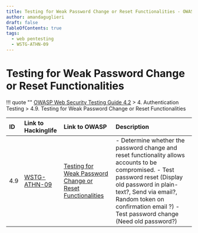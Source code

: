 ```yaml
---
title: Testing for Weak Password Change or Reset Functionalities - OWASP Web Security Testing Guide 
author: amandaguglieri
draft: false
TableOfContents: true
tags:
  - web pentesting
  - WSTG-ATHN-09
---
```




# Testing for Weak Password Change or Reset Functionalities

!!! quote ""
	[OWASP Web Security Testing Guide 4.2](index.md) > 4. Authentication Testing > 4.9. Testing for Weak Password Change or Reset Functionalities

|ID|Link to Hackinglife|Link to OWASP|Description|
|:---|:---|:---|:---|
|4.9|[WSTG-ATHN-09](WSTG-ATHN-09.md)|[Testing for Weak Password Change or Reset Functionalities](https://owasp.org/www-project-web-security-testing-guide/latest/4-Web_Application_Security_Testing/04-Authentication_Testing/09-Testing_for_Weak_Password_Change_or_Reset_Functionalities)|- Determine whether the password change and reset functionality allows accounts to be compromised.  - Test password reset (Display old password in plain-text?, Send via email?, Random token on confirmation email ?)  - Test password change (Need old password?)|



